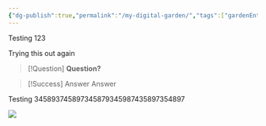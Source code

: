 ```yaml
---
{"dg-publish":true,"permalink":"/my-digital-garden/","tags":["gardenEntry"],"created":"2025-02-06T18:51:33.711-05:00","updated":"2025-03-12T00:21:28.023-04:00"}
---
```


Testing 123

Trying this out again 


> [!Question]
>  **Question?**

> [!Success] Answer
> Answer


Testing 345893745897345879345987435897354897

![](/img/user/TryHackMe/THM_Images/c0b5125ed3719685b8ea6c74db9914ad.png)

